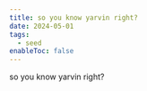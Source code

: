 ```yaml
---
title: so you know yarvin right?
date: 2024-05-01
tags:
  - seed
enableToc: false
---
```

so you know yarvin right?

